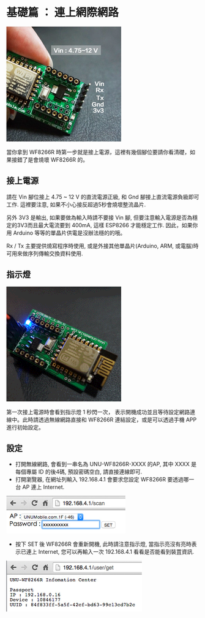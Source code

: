 
# 基礎篇 ： 連上網際網路

![](01_Init_300_1.jpg)

當你拿到 WF8266R 時第一步就是接上電源，這裡有幾個腳位要請你看清礎，如果接錯了是會燒壞 WF8266R 的。



## 接上電源


請在 Vin 腳位接上 4.75 ~ 12 V 的直流電源正級, 和 Gnd 腳接上直流電源負級即可工作. 這裡要注意, 如果不小心接反超過5秒會燒壞整流晶片.


 另外 3V3 是輸出, 如果要做為輸入時請不要接 Vin 腳, 但要注意輸入電源是否為穩定的3V3而且最大電流要到 400mA, 這樣 ESP8266 才能穩定工作. 因此，如果你用 Arduino 等等的單晶片供電是沒辦法穩的的哦。


 Rx / Tx 主要提供燒寫程序時使用, 或是外接其他單晶片(Arduino, ARM, 或電腦)時可用來做序列傳輸交換資料使用.
 

## 指示燈

![](01_Init_300_2.gif)

第一次接上電源時會看到指示燈 1 秒閃一次， 表示開機成功並且等待設定網路連線中。此時請透過無線網路直接和 WF8266R 連結設定，或是可以透過手機 APP 進行初始設定。


## 設定

* 打開無線網路, 會看到一串名為 UNU-WF8266R-XXXX 的AP, 其中 XXXX 是每個專屬 ID 的後4碼, 預設密碼空白, 請直接連線即可.
* 打開瀏覽器, 在網址列輸入 192.168.4.1 會要求您設定 WF8266R 要透過哪一台 AP 連上 Internet.

![](01_Init_wifiset.jpg)

* 按下 SET 後 WF8266R 會重新開機, 此時請注意指示燈, 當指示亮沒有亮時表示已連上 Internet, 您可以再輸入一次 192.168.4.1 看看是否能看到裝罝資訊. 

![](01_Init_wifiinfo.jpg)